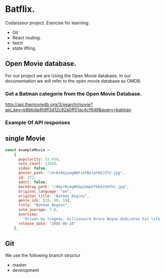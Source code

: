 # Batflix.

Codaisseur project.
Exercise for learning:

- Git
- React routing.
- fetch
- state lifting.

## Open Movie database.

For our project we are Using the Open Movie database. In our documentation we will refer to the open movie database as OMDB.

### Get a Batman categorie from the Open Movie Database.

http://api.themoviedb.org/3/search/movie?api_key=b8bbda4fdff3d12c92a0ff51ac4cf6d9&query=batman

### Example Of API responses

## single Movie

```javascript
const exampleMovie =
    {
      popularity: 31.439,
      vote_count: 13450,
      video: false,
      poster_path: "/dr6x4GyyegBWtinPBzipY02J2lV.jpg",
      id: 272,
      adult: false,
      backdrop_path: "/9myrRcegWGGp24mpVfkD4zhUfhi.jpg",
      original_language: "en",
      original_title: "Batman Begins",
      genre_ids: [28, 80, 18],
      title: "Batman Begins",
      vote_average: 7.6,
      overview:
        "Driven by tragedy, billionaire Bruce Wayne dedicates his life to uncovering and defeating the corruption that plagues his home, Gotham City.  Unable to work within the system, he instead creates a new identity, a symbol of fear for the criminal underworld - The Batman.",
      release_date: "2005-06-10"
    },
```

## Git

We use the following branch structur

- master
- development
